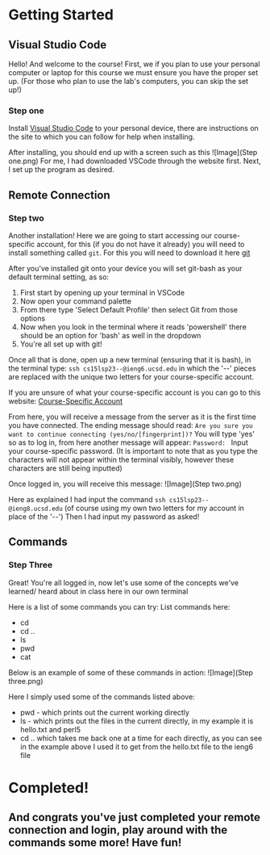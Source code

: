 # Getting Started
## Visual Studio Code
Hello! And welcome to the course! First, we if you plan to use your personal computer or laptop for this course we must ensure you have the proper set up. (For those who plan to use the lab's computers, you can skip the set up!)

### Step one
Install [Visual Studio Code](https://code.visualstudio.com/) to your personal device, there are instructions on the site to which you can follow for help when installing.

After installing, you should end up with a screen such as this
![Image](Step one.png)
For me, I had downloaded VSCode through the website first.
Next, I set up the program as desired.

## Remote Connection
### Step two
Another installation! Here we are going to start accessing our course-specific account, for this (if you do not have it already) you will need to install something called `git`. For this you will need to download it here [git](https://gitforwindows.org/)

After you've installed git onto your device you will set git-bash as your default terminal setting, as so:

1. First start by opening up your terminal in VSCode
2. Now open your command palette
3. From there type 'Select Default Profile' then select Git from those options
4. Now when you look in the terminal where it reads 'powershell' there should be an option for 'bash' as well in the dropdown
5. You're all set up with git!

Once all that is done, open up a new terminal (ensuring that it is bash), in the terminal type:
`ssh cs15lsp23--@ieng6.ucsd.edu`
in which the '--' pieces are replaced with the unique two letters for your course-specific account.

If you are unsure of what your course-specific account is you can go to this website:
[Course-Specific Account](https://sdacs.ucsd.edu/~icc/index.php)

From here, you will receive a message from the server as it is the first time you have connected. The ending message should read:
`Are you sure you want to continue connecting (yes/no/[fingerprint])?`
You will type 'yes' so as to log in, from here another message will appear:
`Password: `
Input your course-specific password. (It is important to note that as you type the characters will not appear within the terminal visibly, however these characters are still being inputted)

Once logged in, you will receive this message:
![Image](Step two.png)

Here as explained I had input the command `ssh cs15lsp23--@ieng8.ucsd.edu` (of course using my own two letters for my account in place of the '--')
Then I had input my password as asked!

## Commands
### Step Three
Great! You're all logged in, now let's use some of the concepts we've learned/ heard about in class here in our own terminal

Here is a list of some commands you can try:
List commands here:
* cd
* cd ..
* ls
* pwd
* cat

Below is an example of some of these commands in action:
![Image](Step three.png)

Here I simply used some of the commands listed above:
* pwd - which prints out the current working directly
* ls - which prints out the files in the current directly, in my example it is hello.txt and perl5
* cd .. which takes me back one at a time for each directly, as you can see in the example above I used it to get from the hello.txt file to the ieng6 file


# Completed!
## And congrats you've just completed your remote connection and login, play around with the commands some more! Have fun!

